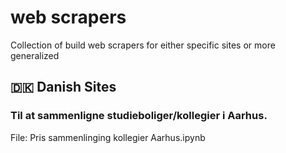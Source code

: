 # web scrapers
Collection of build web scrapers for either specific sites or more generalized 

## 🇩🇰 Danish Sites

### Til at sammenligne studieboliger/kollegier i Aarhus.

File: Pris sammenlinging kollegier Aarhus.ipynb

